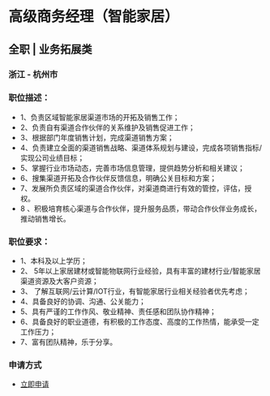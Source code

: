 
# 高级商务经理（智能家居）
## 全职  |  业务拓展类
### 浙江 - 杭州市

### 职位描述：
- 1、负责区域智能家居渠道市场的开拓及销售工作；
- 2、负责自有渠道合作伙伴的关系维护及销售促进工作；
- 3、根据部门年度销售计划，完成渠道销售方案；
- 4、负责建立全面的渠道销售战略、渠道体系规划与建设，完成各项销售指标/实现公司业绩目标；
- 5、掌握行业市场动态，完善市场信息管理，提供趋势分析和相关建议；
- 6、搜集渠道开拓及合作伙伴反馈信息，明确公关目标和方案；
- 7、发展所负责区域的渠道合作伙伴，对渠道商进行有效的管控，评估，授权。
- 8 、积极培育核心渠道与合作伙伴，提升服务品质，带动合作伙伴业务成长，推动销售增长。

### 职位要求：
- 1、本科及以上学历；
- 2、 5年以上家居建材或智能物联网行业经验，具有丰富的建材行业/智能家居渠道资源及大客户资源；
- 3、 了解互联网/云计算/IOT行业，有智能家居行业相关经验者优先考虑；
- 4、具备良好的协调、沟通、公关能力；
- 5、具有严谨的工作作风、敬业精神、责任感和团队协作精神；
- 6、具备良好的职业道德，有积极的工作态度、高度的工作热情，能承受一定工作压力；
- 7、富有团队精神，乐于分享。
### 申请方式
- <a href="mailto:hr@tuya.com?subject=求职简历-高级商务经理（智能家居）-来自GitHub">立即申请</a>